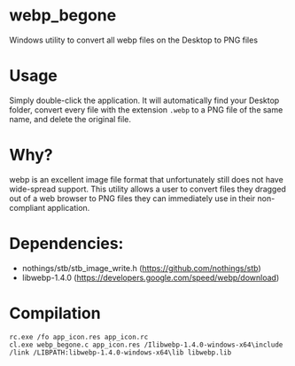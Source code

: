 # webp_begone
Windows utility to convert all webp files on the Desktop to PNG files

# Usage

Simply double-click the application. It will automatically find your Desktop folder, convert every file with the extension `.webp` to a PNG file of the same name, and delete the original file. 

# Why? 

webp is an excellent image file format that unfortunately still does not have wide-spread support. This utility allows a user to convert files they dragged out of a web browser to PNG files they can immediately use in their non-compliant application.

# Dependencies:

* nothings/stb/stb_image_write.h (https://github.com/nothings/stb)
* libwebp-1.4.0 (https://developers.google.com/speed/webp/download)

# Compilation

```
rc.exe /fo app_icon.res app_icon.rc
cl.exe webp_begone.c app_icon.res /Ilibwebp-1.4.0-windows-x64\include /link /LIBPATH:libwebp-1.4.0-windows-x64\lib libwebp.lib
```
